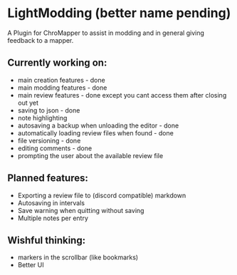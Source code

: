 # LightModding (better name pending)

A Plugin for ChroMapper to assist in modding and in general giving feedback to a mapper.

## Currently working on:
* main creation features - done
* main modding features - done
* main review features - done except you cant access them after closing out yet
* saving to json - done
* note highlighting
* autosaving a backup when unloading the editor - done
* automatically loading review files when found - done
* file versioning - done
* editing comments - done
* prompting the user about the available review file

## Planned features:
* Exporting a review file to (discord compatible) markdown
* Autosaving in intervals
* Save warning when quitting without saving
* Multiple notes per entry

## Wishful thinking:
* markers in the scrollbar (like bookmarks)
* Better UI

